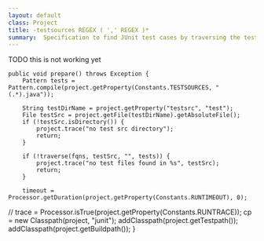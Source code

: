 ```yaml
---
layout: default
class: Project
title: -testsources REGEX ( ',' REGEX )* 
summary:  Specification to find JUnit test cases by traversing the test src directory and looking for java classes. The default is (.*).java.
---
```


TODO this is not working yet

	public void prepare() throws Exception {
		Pattern tests = Pattern.compile(project.getProperty(Constants.TESTSOURCES, "(.*).java"));

		String testDirName = project.getProperty("testsrc", "test");
		File testSrc = project.getFile(testDirName).getAbsoluteFile();
		if (!testSrc.isDirectory()) {
			project.trace("no test src directory");
			return;
		}

		if (!traverse(fqns, testSrc, "", tests)) {
			project.trace("no test files found in %s", testSrc);
			return;
		}

		timeout = Processor.getDuration(project.getProperty(Constants.RUNTIMEOUT), 0);
//		trace = Processor.isTrue(project.getProperty(Constants.RUNTRACE));
		cp = new Classpath(project, "junit");
		addClasspath(project.getTestpath());
		addClasspath(project.getBuildpath());
	}